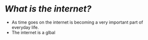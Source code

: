 # *What is the internet?*
- As time goes on the internet is becoming a very important part of everyday life.
- The internet is a glbal
